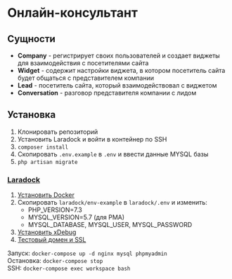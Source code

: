 # Онлайн-консультант

## Сущности

* **Company** - регистрирует своих пользователей и создает виджеты для взаимодействия с посетителями сайта
* **Widget** - содержит настройки виджета, в котором посетитель сайта будет общаться с представителем компании
* **Lead** - посетитель сайта, который взаимодействовал с виджетом
* **Conversation** - разговор представителя компании с лидом

## Установка

1. Клонировать репозиторий
2. Установить Laradock и войти в контейнер по SSH
3. `composer install`
4. Скопировать `.env.example` в `.env` и ввести данные MYSQL базы
5. `php artisan migrate`

### [Laradock](https://laradock.io)

1. [Установить Docker](https://docs.docker.com/install/)
2. Скопировать `laradock/env-example` в `laradock/.env` и изменить:
    * PHP_VERSION=7.3
    * MYSQL_VERSION=5.7 (для PMA)
    * MYSQL_DATABASE, MYSQL_USER, MYSQL_PASSWORD
5. [Установить xDebug](https://laradock.io/documentation/#install-xdebug)
6. [Тестовый домен и SSL](https://laradock.io/documentation/#use-custom-domain-instead-of-the-docker-ip)

Запуск: `docker-compose up -d nginx mysql phpmyadmin`<br>
Остановка: `docker-compose stop`<br>
SSH: `docker-compose exec workspace bash`
